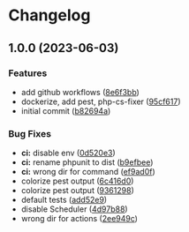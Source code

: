 # Changelog

## 1.0.0 (2023-06-03)


### Features

* add github workflows ([8e6f3bb](https://github.com/wayofdev/spiral-starter-tpl/commit/8e6f3bb24540422b74d3be131056663e959afd9a))
* dockerize, add pest, php-cs-fixer ([95cf617](https://github.com/wayofdev/spiral-starter-tpl/commit/95cf61722b4c97541c8871973937c492cfdf2788))
* initial commit ([b82694a](https://github.com/wayofdev/spiral-starter-tpl/commit/b82694a880ac86f806b6c74e286b7d794317f2a3))


### Bug Fixes

* **ci:** disable env ([0d520e3](https://github.com/wayofdev/spiral-starter-tpl/commit/0d520e3bb822c316fd405e3eef937c48200aa8c5))
* **ci:** rename phpunit to dist ([b9efbee](https://github.com/wayofdev/spiral-starter-tpl/commit/b9efbeea5918ba704a9a78891f6b48419ba43f01))
* **ci:** wrong dir for command ([ef9ad0f](https://github.com/wayofdev/spiral-starter-tpl/commit/ef9ad0fa61ee4def572d6d6e078cb41d1e0000ab))
* colorize pest output ([6c416d0](https://github.com/wayofdev/spiral-starter-tpl/commit/6c416d0ebfbd91d420306dd07b6dd8a4cf69908a))
* colorize pest output ([9361298](https://github.com/wayofdev/spiral-starter-tpl/commit/9361298a9104f58c78b834523e98f7373714ee7a))
* default tests ([add52e9](https://github.com/wayofdev/spiral-starter-tpl/commit/add52e99c02e6f6775976adbdbb9ac3a09ed307e))
* disable Scheduler ([4d97b88](https://github.com/wayofdev/spiral-starter-tpl/commit/4d97b880c7dfcc35d394481151f0e04e48b2d10f))
* wrong dir for actions ([2ee949c](https://github.com/wayofdev/spiral-starter-tpl/commit/2ee949cbe4b4d097f61976588081f88b28270304))
